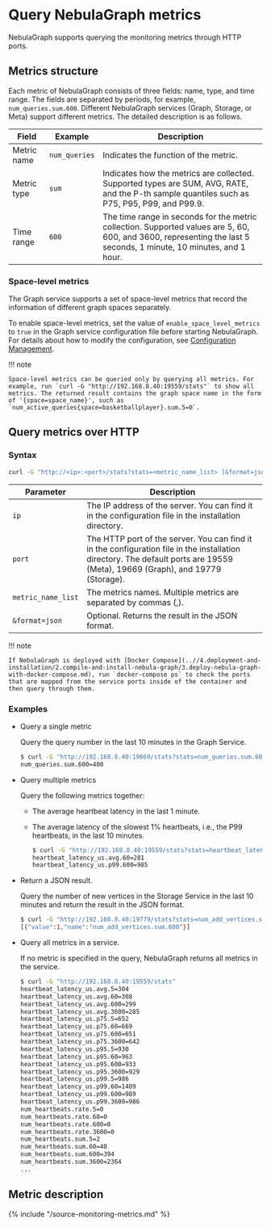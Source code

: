 # Query NebulaGraph metrics

NebulaGraph supports querying the monitoring metrics through HTTP ports.

## Metrics structure

Each metric of NebulaGraph consists of three fields: name, type, and time range. The fields are separated by periods, for example, `num_queries.sum.600`. Different NebulaGraph services (Graph, Storage, or Meta) support different metrics. The detailed description is as follows.

|Field|Example|Description|
|-|-|-|
|Metric name|`num_queries`|Indicates the function of the metric.|
|Metric type|`sum`|Indicates how the metrics are collected. Supported types are SUM, AVG, RATE, and the P-th sample quantiles such as P75, P95, P99, and P99.9.|
|Time range|`600`|The time range in seconds for the metric collection. Supported values are 5, 60, 600, and 3600, representing the last 5 seconds, 1 minute, 10 minutes, and 1 hour.|

### Space-level metrics

The Graph service supports a set of space-level metrics that record the information of different graph spaces separately.

To enable space-level metrics, set the value of `enable_space_level_metrics` to `true` in the Graph service configuration file before starting NebulaGraph. For details about how to modify the configuration, see [Configuration Management](../5.configurations-and-logs/1.configurations/1.configurations.md).

!!! note

    Space-level metrics can be queried only by querying all metrics. For example, run `curl -G "http://192.168.8.40:19559/stats"` to show all metrics. The returned result contains the graph space name in the form of '{space=space_name}', such as `num_active_queries{space=basketballplayer}.sum.5=0`.

## Query metrics over HTTP

### Syntax

```bash
curl -G "http://<ip>:<port>/stats?stats=<metric_name_list> [&format=json]"
```

|Parameter|Description|
|-|-|
|`ip`|The IP address of the server. You can find it in the configuration file in the installation directory.|
|`port`|The HTTP port of the server. You can find it in the configuration file in the installation directory. The default ports are 19559 (Meta), 19669 (Graph), and 19779 (Storage).|
|`metric_name_list`|The metrics names. Multiple metrics are separated by commas (,).|
|`&format=json`|Optional. Returns the result in the JSON format.|

!!! note

    If NebulaGraph is deployed with [Docker Compose](..//4.deployment-and-installation/2.compile-and-install-nebula-graph/3.deploy-nebula-graph-with-docker-compose.md), run `docker-compose ps` to check the ports that are mapped from the service ports inside of the container and then query through them.

### Examples

* Query a single metric

  Query the query number in the last 10 minutes in the Graph Service.

    ```bash
    $ curl -G "http://192.168.8.40:19669/stats?stats=num_queries.sum.600"
    num_queries.sum.600=400
    ```

* Query multiple metrics

  Query the following metrics together:

  * The average heartbeat latency in the last 1 minute.

  * The average latency of the slowest 1% heartbeats, i.e., the P99 heartbeats, in the last 10 minutes.

    ```bash
    $ curl -G "http://192.168.8.40:19559/stats?stats=heartbeat_latency_us.avg.60,heartbeat_latency_us.p99.600"
    heartbeat_latency_us.avg.60=281
    heartbeat_latency_us.p99.600=985
    ```

* Return a JSON result.

  Query the number of new vertices in the Storage Service in the last 10 minutes and return the result in the JSON format.

    ```bash
    $ curl -G "http://192.168.8.40:19779/stats?stats=num_add_vertices.sum.600&format=json"
    [{"value":1,"name":"num_add_vertices.sum.600"}]
    ```

* Query all metrics in a service.

  If no metric is specified in the query, NebulaGraph returns all metrics in the service.

    ```bash
    $ curl -G "http://192.168.8.40:19559/stats"
    heartbeat_latency_us.avg.5=304
    heartbeat_latency_us.avg.60=308
    heartbeat_latency_us.avg.600=299
    heartbeat_latency_us.avg.3600=285
    heartbeat_latency_us.p75.5=652
    heartbeat_latency_us.p75.60=669
    heartbeat_latency_us.p75.600=651
    heartbeat_latency_us.p75.3600=642
    heartbeat_latency_us.p95.5=930
    heartbeat_latency_us.p95.60=963
    heartbeat_latency_us.p95.600=933
    heartbeat_latency_us.p95.3600=929
    heartbeat_latency_us.p99.5=986
    heartbeat_latency_us.p99.60=1409
    heartbeat_latency_us.p99.600=989
    heartbeat_latency_us.p99.3600=986
    num_heartbeats.rate.5=0
    num_heartbeats.rate.60=0
    num_heartbeats.rate.600=0
    num_heartbeats.rate.3600=0
    num_heartbeats.sum.5=2
    num_heartbeats.sum.60=40
    num_heartbeats.sum.600=394
    num_heartbeats.sum.3600=2364
    ...
    ```

## Metric description

{% include "/source-monitoring-metrics.md" %}

<!-- The line above is for content reusing. The source file is in the docs-2.0/reuse directory. -->
